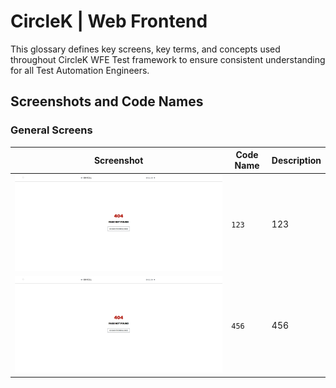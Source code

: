 # CircleK | Web Frontend

This glossary defines key screens, key terms, and concepts used throughout CircleK WFE Test
framework to ensure consistent understanding for all Test Automation Engineers.

## Screenshots and Code Names

### General Screens

| Screenshot                                                                                                                                                                                                                                                            | Code Name | Description |
|-----------------------------------------------------------------------------------------------------------------------------------------------------------------------------------------------------------------------------------------------------------------------|-----------|-------------|
| ![404-not-found-service-mastercard.jpg](images/404-not-found-service-mastercard.jpg)                                                                                                                                                                                  | `123`     | 123         |
| <a href="https://github.com/kamil-nowocin/test/blob/main/docs/images/404-not-found-service-mastercard.jpg"><img src="https://github.com/kamil-nowocin/test/blob/main/docs/images/404-not-found-service-mastercard.jpg" alt="verify-ubuntu-env-vars" width="750"/></a> | `456`     | 456         |